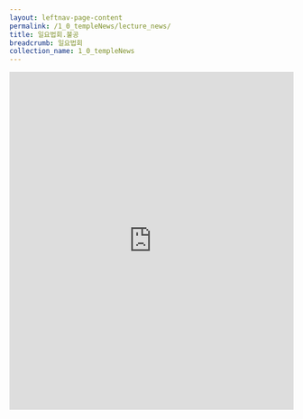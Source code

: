 ```yaml
---
layout: leftnav-page-content
permalink: /1_0_templeNews/lecture_news/
title: 일요법회.불공
breadcrumb: 일요법회
collection_name: 1_0_templeNews
---
```




<iframe width="100%"
        height="600"
        src="https://m.cafe.naver.com/ca-fe/web/cafes/29963936/menus/10"
        frameborder="0"
        allow="autoplay; encrypted-media"
        allowfullscreen></iframe>
